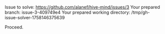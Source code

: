 Issue to solve: https://github.com/alanef/hive-mind/issues/3
Your prepared branch: issue-3-409749e4
Your prepared working directory: /tmp/gh-issue-solver-1758146375639

Proceed.
